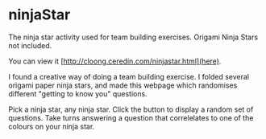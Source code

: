 # ninjaStar
The ninja star activity used for team building exercises. Origami Ninja Stars not included.

You can view it [http://cloong.ceredin.com/ninjastar.html](here).

I found a creative way of doing a team building exercise. I folded several origami paper ninja stars, and made this webpage which randomises different "getting to know you" questions.

Pick a ninja star, any ninja star.
Click the button to display a random set of questions. 
Take turns answering a question that correlelates to one of the colours on your ninja star.
